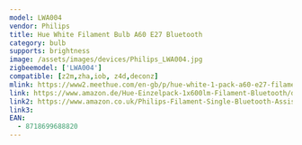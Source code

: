 ```yaml
---
model: LWA004
vendor: Philips
title: Hue White Filament Bulb A60 E27 Bluetooth
category: bulb
supports: brightness
image: /assets/images/devices/Philips_LWA004.jpg
zigbeemodel: ['LWA004']
compatible: [z2m,zha,iob, z4d,deconz]
mlink: https://www2.meethue.com/en-gb/p/hue-white-1-pack-a60-e27-filament-standard/8718699688820
link: https://www.amazon.de/Hue-Einzelpack-1x600lm-Filament-Bluetooth/dp/B07SNGBWG4
link2: https://www.amazon.co.uk/Philips-Filament-Single-Bluetooth-Assistant/dp/B07SNGBWG4
link3: 
EAN:
  - 8718699688820
---
```

